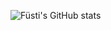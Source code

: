 <p align = 'center'>

![Füsti's GitHub stats](https://github-readme-stats.vercel.app/api?username=FUst1ke&show_icons=true&theme=transparent)
</p>
